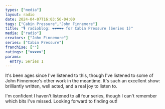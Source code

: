 ```yaml
---
types: ["media"]
layout: radio
date: 2024-04-07T16:03:56-04:00
tags: ["Cabin Pressure","John Finnemore"]
title: "🎙️ radioblog: ❤️❤️❤️❤️❤️ for Cabin Pressure (Series 1)"
media: ["radio"]
creators: ["John Finnemore"]
series: ["Cabin Pressure"]
franchise: [""]
ratings: ["❤️❤️❤️❤️❤️"]
params:
  entry: Series 1
---
```

It's been ages since I've listened to this, though I've listened to some of John Finnemore's other work in the meantime. It's such an excellent show: brilliantly written, well acted, and a real joy to listen to.

I'm confident I haven't listened to all four series, though I can't remember which bits I've missed. Looking forward to finding out!
